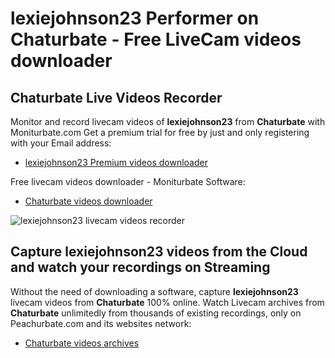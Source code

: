 # lexiejohnson23 Performer on Chaturbate - Free LiveCam videos downloader

## Chaturbate Live Videos Recorder

Monitor and record livecam videos of **lexiejohnson23** from **Chaturbate** with Moniturbate.com
Get a premium trial for free by just and only registering with your Email address:
* [lexiejohnson23 Premium videos downloader](https://moniturbate.com/request-demo-licence-key.html)

Free livecam videos downloader - Moniturbate Software:
* [Chaturbate videos downloader](https://moniturbate.com/moniturbate-download-software.html)

![lexiejohnson23 livecam videos recorder](https://peachurnet.com/templates/moniturbate-software.png)


## Capture lexiejohnson23 videos from the Cloud and watch your recordings on Streaming

Without the need of downloading a software, capture **lexiejohnson23** livecam videos from **Chaturbate** 100% online.
Watch Livecam archives from **Chaturbate** unlimitedly from thousands of existing recordings, only on Peachurbate.com and its websites network:
* [Chaturbate videos archives](https://peachurnet.com/)